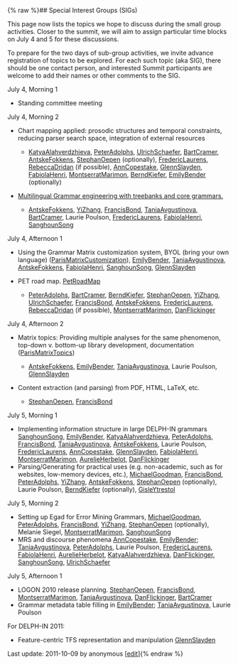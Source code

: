 {% raw %}## Special Interest Groups (SIGs)

This page now lists the topics we hope to discuss during the small group
activities. Closer to the summit, we will aim to assign particular time
blocks on July 4 and 5 for these discussions.

To prepare for the two days of sub-group activities, we invite advance
registration of topics to be explored. For each such topic (aka SIG),
there should be one contact person, and interested Summit participants
are welcome to add their names or other comments to the SIG.

July 4, Morning 1

- Standing committee meeting

July 4, Morning 2

- Chart mapping applied: prosodic structures and temporal constraints,
reducing parser search space, integration of external resources
  - [KatyaAlahverdzhieva](/KatyaAlahverdzhieva),
[PeterAdolphs](https://blog.inductorsoftware.com/docsproto/tools/PeterAdolphs), [UlrichSchaefer](https://blog.inductorsoftware.com/docsproto/tools/UlrichSchaefer),
[BartCramer](https://blog.inductorsoftware.com/docsproto/tools/BartCramer), [AntskeFokkens](https://blog.inductorsoftware.com/docsproto/tools/AntskeFokkens),
[StephanOepen](https://blog.inductorsoftware.com/docsproto/tools/StephanOepen) (optionally),
[FredericLaurens](/FredericLaurens),
[RebeccaDridan](https://blog.inductorsoftware.com/docsproto/tools/RebeccaDridan) (if possible),
[AnnCopestake](https://blog.inductorsoftware.com/docsproto/tools/AnnCopestake), [GlennSlayden](https://blog.inductorsoftware.com/docsproto/tools/GlennSlayden),
[FabiolaHenri](/FabiolaHenri),
[MontserratMarimon](/MontserratMarimon),
[BerndKiefer](https://blog.inductorsoftware.com/docsproto/tools/BerndKiefer), [EmilyBender](https://blog.inductorsoftware.com/docsproto/tools/EmilyBender)
(optionally)
- [Multilingual Grammar engineering with treebanks and core
grammars.](../ParisMultilingualGrammarEngineering)
  
  - [AntskeFokkens](https://blog.inductorsoftware.com/docsproto/tools/AntskeFokkens), [YiZhang](https://blog.inductorsoftware.com/docsproto/tools/YiZhang),
[FrancisBond](https://blog.inductorsoftware.com/docsproto/tools/FrancisBond),
[TaniaAvgustinova](https://blog.inductorsoftware.com/docsproto/tools/TaniaAvgustinova), [BartCramer](https://blog.inductorsoftware.com/docsproto/tools/BartCramer),
Laurie Poulson, [FredericLaurens](/FredericLaurens),
[FabiolaHenri](/FabiolaHenri), [SanghounSong](https://blog.inductorsoftware.com/docsproto/tools/SanghounSong)

July 4, Afternoon 1

- Using the Grammar Matrix customization system, BYOL (bring your own
language) ([ParisMatrixCustomization](../ParisMatrixCustomization)),
[EmilyBender](https://blog.inductorsoftware.com/docsproto/tools/EmilyBender), [TaniaAvgustinova](https://blog.inductorsoftware.com/docsproto/tools/TaniaAvgustinova),
[AntskeFokkens](https://blog.inductorsoftware.com/docsproto/tools/AntskeFokkens), [FabiolaHenri](/FabiolaHenri),
[SanghounSong](https://blog.inductorsoftware.com/docsproto/tools/SanghounSong), [GlennSlayden](https://blog.inductorsoftware.com/docsproto/tools/GlennSlayden)
- PET road map. [PetRoadMap](https://blog.inductorsoftware.com/docsproto/garage/PetRoadMap)
  
  - [PeterAdolphs](https://blog.inductorsoftware.com/docsproto/tools/PeterAdolphs), [BartCramer](https://blog.inductorsoftware.com/docsproto/tools/BartCramer),
[BerndKiefer](https://blog.inductorsoftware.com/docsproto/tools/BerndKiefer), [StephanOepen](https://blog.inductorsoftware.com/docsproto/tools/StephanOepen),
[YiZhang](https://blog.inductorsoftware.com/docsproto/tools/YiZhang), [UlrichSchaefer](https://blog.inductorsoftware.com/docsproto/tools/UlrichSchaefer),
[FrancisBond](https://blog.inductorsoftware.com/docsproto/tools/FrancisBond), [AntskeFokkens](https://blog.inductorsoftware.com/docsproto/tools/AntskeFokkens),
[FredericLaurens](/FredericLaurens),
[RebeccaDridan](https://blog.inductorsoftware.com/docsproto/tools/RebeccaDridan) (if possible),
[MontserratMarimon](/MontserratMarimon),
[DanFlickinger](https://blog.inductorsoftware.com/docsproto/tools/DanFlickinger)

July 4, Afternoon 2

- Matrix topics: Providing multiple analyses for the same phenomenon,
top-down v. bottom-up library development, documentation
([ParisMatrixTopics](../ParisMatrixTopics))
  
  - [AntskeFokkens](https://blog.inductorsoftware.com/docsproto/tools/AntskeFokkens), [EmilyBender](https://blog.inductorsoftware.com/docsproto/tools/EmilyBender),
[TaniaAvgustinova](https://blog.inductorsoftware.com/docsproto/tools/TaniaAvgustinova), Laurie Poulson,
[GlennSlayden](https://blog.inductorsoftware.com/docsproto/tools/GlennSlayden)
- Content extraction (and parsing) from PDF, HTML, LaTeX, etc.
  - [StephanOepen](https://blog.inductorsoftware.com/docsproto/tools/StephanOepen), [FrancisBond](https://blog.inductorsoftware.com/docsproto/tools/FrancisBond)

July 5, Morning 1

- Implementing information structure in large DELPH-IN grammars
[SanghounSong](https://blog.inductorsoftware.com/docsproto/tools/SanghounSong), [EmilyBender](https://blog.inductorsoftware.com/docsproto/tools/EmilyBender),
[KatyaAlahverdzhieva](/KatyaAlahverdzhieva),
[PeterAdolphs](https://blog.inductorsoftware.com/docsproto/tools/PeterAdolphs), [FrancisBond](https://blog.inductorsoftware.com/docsproto/tools/FrancisBond),
[TaniaAvgustinova](https://blog.inductorsoftware.com/docsproto/tools/TaniaAvgustinova),
[AntskeFokkens](https://blog.inductorsoftware.com/docsproto/tools/AntskeFokkens), Laurie Poulson,
[FredericLaurens](/FredericLaurens), [AnnCopestake](https://blog.inductorsoftware.com/docsproto/tools/AnnCopestake),
[GlennSlayden](https://blog.inductorsoftware.com/docsproto/tools/GlennSlayden), [FabiolaHenri](/FabiolaHenri),
[MontserratMarimon](/MontserratMarimon),
[AurelieHerbelot](/AurelieHerbelot), [DanFlickinger](https://blog.inductorsoftware.com/docsproto/tools/DanFlickinger)
- Parsing/Generating for practical uses (e.g. non-academic, such as
for websites, low-memory devices, etc.),
[MichaelGoodman](https://blog.inductorsoftware.com/docsproto/tools/MichaelGoodman), [FrancisBond](https://blog.inductorsoftware.com/docsproto/tools/FrancisBond),
[PeterAdolphs](https://blog.inductorsoftware.com/docsproto/tools/PeterAdolphs), [YiZhang](https://blog.inductorsoftware.com/docsproto/tools/YiZhang),
[AntskeFokkens](https://blog.inductorsoftware.com/docsproto/tools/AntskeFokkens), [StephanOepen](https://blog.inductorsoftware.com/docsproto/tools/StephanOepen)
(optionally), Laurie Poulson, [BerndKiefer](https://blog.inductorsoftware.com/docsproto/tools/BerndKiefer)
(optionally), [GisleYtrestol](/GisleYtrestol)

July 5, Morning 2

- Setting up Egad for Error Mining Grammars,
[MichaelGoodman](https://blog.inductorsoftware.com/docsproto/tools/MichaelGoodman), [PeterAdolphs](https://blog.inductorsoftware.com/docsproto/tools/PeterAdolphs),
[FrancisBond](https://blog.inductorsoftware.com/docsproto/tools/FrancisBond), [YiZhang](https://blog.inductorsoftware.com/docsproto/tools/YiZhang),
[StephanOepen](https://blog.inductorsoftware.com/docsproto/tools/StephanOepen) (optionally), Melanie Siegel,
[MontserratMarimon](/MontserratMarimon),
[SanghounSong](https://blog.inductorsoftware.com/docsproto/tools/SanghounSong)
- MRS and discourse phenomena [AnnCopestake](https://blog.inductorsoftware.com/docsproto/tools/AnnCopestake),
[EmilyBender](https://blog.inductorsoftware.com/docsproto/tools/EmilyBender); [TaniaAvgustinova](https://blog.inductorsoftware.com/docsproto/tools/TaniaAvgustinova),
[PeterAdolphs](https://blog.inductorsoftware.com/docsproto/tools/PeterAdolphs), Laurie Poulson,
[FredericLaurens](/FredericLaurens), [FabiolaHenri](/FabiolaHenri),
[AurelieHerbelot](/AurelieHerbelot),
[KatyaAlahverdzhieva](/KatyaAlahverdzhieva),
[DanFlickinger](https://blog.inductorsoftware.com/docsproto/tools/DanFlickinger), [SanghounSong](https://blog.inductorsoftware.com/docsproto/tools/SanghounSong),
[UlrichSchaefer](https://blog.inductorsoftware.com/docsproto/tools/UlrichSchaefer)

July 5, Afternoon 1

- LOGON 2010 release planning. [StephanOepen](https://blog.inductorsoftware.com/docsproto/tools/StephanOepen),
[FrancisBond](https://blog.inductorsoftware.com/docsproto/tools/FrancisBond), [MontserratMarimon](/MontserratMarimon),
[TaniaAvgustinova](https://blog.inductorsoftware.com/docsproto/tools/TaniaAvgustinova),
[DanFlickinger](https://blog.inductorsoftware.com/docsproto/tools/DanFlickinger), [BartCramer](https://blog.inductorsoftware.com/docsproto/tools/BartCramer)
- Grammar metadata table filling in [EmilyBender](https://blog.inductorsoftware.com/docsproto/tools/EmilyBender);
[TaniaAvgustinova](https://blog.inductorsoftware.com/docsproto/tools/TaniaAvgustinova), Laurie Poulson

For DELPH-IN 2011:

- Feature-centric TFS representation and manipulation
[GlennSlayden](https://blog.inductorsoftware.com/docsproto/tools/GlennSlayden)

Last update: 2011-10-09 by anonymous [[edit](https://github.com/delph-in/docs/wiki/ParisTopics/_edit)]{% endraw %}
